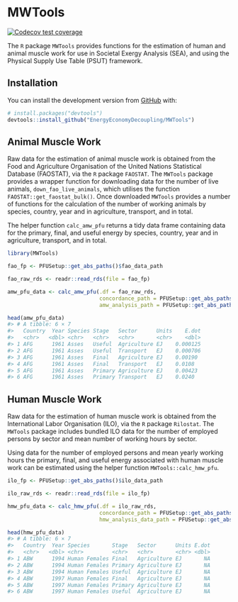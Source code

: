 
<!-- README.md is generated from README.Rmd. Please edit that file -->

# MWTools

<!-- badges: start -->

[![Codecov test
coverage](https://codecov.io/gh/EnergyEconomyDecoupling/MWTools/branch/master/graph/badge.svg)](https://codecov.io/gh/EnergyEconomyDecoupling/MWTools?branch=master)
<!-- badges: end -->

The `R` package `MWTools` provides functions for the estimation of human
and animal muscle work for use in Societal Exergy Analysis (SEA), and
using the Physical Supply Use Table (PSUT) framework.

## Installation

You can install the development version from
[GitHub](https://github.com/) with:

``` r
# install.packages("devtools")
devtools::install_github("EnergyEconomyDecoupling/MWTools")
```

## Animal Muscle Work

Raw data for the estimation of animal muscle work is obtained from the
Food and Agriculture Organisation of the United Nations Statistical
Database (FAOSTAT), via the `R` package `FAOSTAT`. The `MWTools` package
provides a wrapper function for downloading data for the number of live
animals, `down_fao_live_animals`, which utilises the function
`FAOSTAT::get_faostat_bulk()`. Once downloaded `MWTools` provides a
number of functions for the calculation of the number of working animals
by species, country, year and in agriculture, transport, and in total.

The helper function `calc_amw_pfu` returns a tidy data frame containing
data for the primary, final, and useful energy by species, country, year
and in agriculture, transport, and in total.

``` r
library(MWTools)

fao_fp <- PFUSetup::get_abs_paths()$fao_data_path

fao_raw_rds <- readr::read_rds(file = fao_fp)

amw_pfu_data <- calc_amw_pfu(.df = fao_raw_rds,
                             concordance_path = PFUSetup::get_abs_paths()$mw_concordance_path,
                             amw_analysis_path = PFUSetup::get_abs_paths()$amw_analysis_data_path)

head(amw_pfu_data)
#> # A tibble: 6 × 7
#>   Country  Year Species Stage   Sector      Units    E.dot
#>   <chr>   <dbl> <chr>   <chr>   <chr>       <chr>    <dbl>
#> 1 AFG      1961 Asses   Useful  Agriculture EJ    0.000125
#> 2 AFG      1961 Asses   Useful  Transport   EJ    0.000706
#> 3 AFG      1961 Asses   Final   Agriculture EJ    0.00190 
#> 4 AFG      1961 Asses   Final   Transport   EJ    0.0108  
#> 5 AFG      1961 Asses   Primary Agriculture EJ    0.00423 
#> 6 AFG      1961 Asses   Primary Transport   EJ    0.0240
```

## Human Muscle Work

Raw data for the estimation of human muscle work is obtained from the
International Labor Organisation (ILO), via the `R` package `Rilostat`.
The `MWTools` package includes bundled ILO data for the number of
employed persons by sector and mean number of working hours by sector.

Using data for the number of employed persons and mean yearly working
hours the primary, final, and useful energy associated with human muscle
work can be estimated using the helper function `MWTools::calc_hmw_pfu`.

``` r
ilo_fp <- PFUSetup::get_abs_paths()$ilo_data_path

ilo_raw_rds <- readr::read_rds(file = ilo_fp)

hmw_pfu_data <- calc_hmw_pfu(.df = ilo_raw_rds,
                             concordance_path = PFUSetup::get_abs_paths()$mw_concordance_path,
                             hmw_analysis_data_path = PFUSetup::get_abs_paths()$hmw_analysis_data_path)

head(hmw_pfu_data)
#> # A tibble: 6 × 7
#>   Country  Year Species       Stage   Sector      Units E.dot
#>   <chr>   <dbl> <chr>         <chr>   <chr>       <chr> <dbl>
#> 1 ABW      1994 Human Females Final   Agriculture EJ       NA
#> 2 ABW      1994 Human Females Primary Agriculture EJ       NA
#> 3 ABW      1994 Human Females Useful  Agriculture EJ       NA
#> 4 ABW      1997 Human Females Final   Agriculture EJ       NA
#> 5 ABW      1997 Human Females Primary Agriculture EJ       NA
#> 6 ABW      1997 Human Females Useful  Agriculture EJ       NA
```
